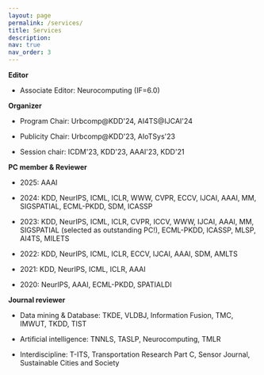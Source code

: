 ```yaml
---
layout: page
permalink: /services/
title: Services
description: 
nav: true
nav_order: 3
---
```


<div>
  <p><strong>Editor</strong></p>
  <ul>
  <li><p>Associate Editor: Neurocomputing (IF=6.0)</p>
  </li>
  </ul>


  <p><strong>Organizer</strong></p>
  <ul>
  <li><p>Program Chair: Urbcomp@KDD'24, AI4TS@IJCAI'24</p>
  </li>
  <li><p>Publicity Chair: Urbcomp@KDD'23, AIoTSys'23</p>
  </li>
  <li><p>Session chair: ICDM'23, KDD'23, AAAI'23, KDD'21</p>
  </li>
  </ul>


  <p><strong>PC member &amp; Reviewer</strong></p>
  <ul>
  <li><p>2025: AAAI</p>
  </li>
  <li><p>2024: KDD, NeurIPS, ICML, ICLR, WWW, CVPR, ECCV, IJCAI, AAAI, MM, SIGSPATIAL, ECML-PKDD, SDM, ICASSP</p>
  </li>
  <li><p>2023: KDD, NeurIPS, ICML, ICLR, CVPR, ICCV, WWW, IJCAI, AAAI, MM, SIGSPATIAL (selected as outstanding PC!), ECML-PKDD, ICASSP, MLSP, AI4TS, MILETS</p>
  </li>
  <li><p>2022: KDD, NeurIPS, ICML, ICLR, ECCV, IJCAI, AAAI, SDM, AMLTS</p>
  </li>
  <li><p>2021: KDD, NeurIPS, ICML, ICLR, AAAI</p>
  </li>
  <li><p>2020: NeurIPS, AAAI, ECML-PKDD, SPATIALDI</p>
  </li>
  </ul>

  <p><strong>Journal reviewer</strong></p>
  <ul>
  <li><p>Data mining & Database: TKDE, VLDBJ, Information Fusion, TMC, IMWUT, TKDD, TIST</p></li>
  <li><p>Artificial intelligence: TNNLS, TASLP, Neurocomputing, TMLR</p></li>
  <li><p>Interdiscipline: T-ITS, Transportation Research Part C, Sensor Journal, Sustainable Cities and Society</p></li>
  </ul>


  


</div>
